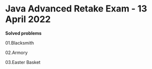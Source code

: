 # Java Advanced Retake Exam - 13 April 2022

<b>Solved problems</b>

01.Blacksmith

02.Armory

03.Easter Basket
